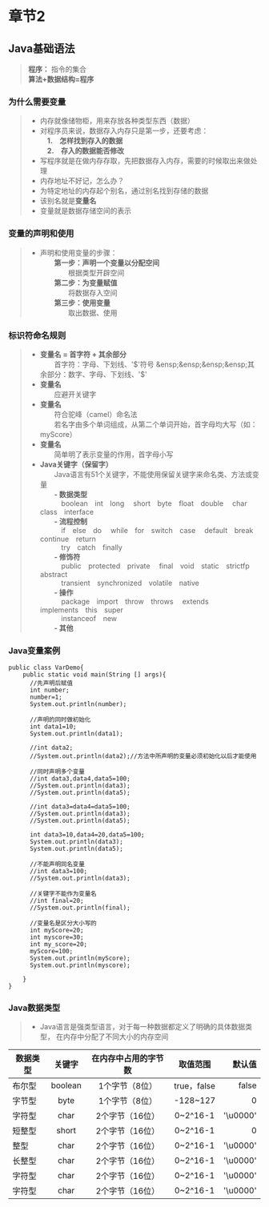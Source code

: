 # 章节2
## Java基础语法  
> **程序：** 指令的集合  
> **算法+数据结构=程序**
### 为什么需要变量
> - 内存就像储物柜，用来存放各种类型东西（数据）  
> - 对程序员来说，数据存入内存只是第一步，还要考虑：  
> &ensp;&ensp;**1.&ensp;&ensp;怎样找到存入的数据**  
> &ensp;&ensp;**2.&ensp;&ensp;存入的数据能否修改**  
> - 写程序就是在做内存存取，先把数据存入内存，需要的时候取出来做处理  
> - 内存地址不好记，怎么办？  
> - 为特定地址的内存起个别名，通过别名找到存储的数据 
> - 该别名就是**变量名**  
> - 变量就是数据存储空间的表示  
### 变量的声明和使用 
> - 声明和使用变量的步骤：  
> &ensp;&ensp;&ensp;&ensp;**第一步：声明一个变量以分配空间**   
> &ensp;&ensp;&ensp;&ensp;&ensp;&ensp;&ensp;&ensp;根据类型开辟空间  
> &ensp;&ensp;&ensp;&ensp;**第二步：为变量赋值**  
> &ensp;&ensp;&ensp;&ensp;&ensp;&ensp;&ensp;&ensp;将数据存入空间    
> &ensp;&ensp;&ensp;&ensp;**第三步：使用变量**   
> &ensp;&ensp;&ensp;&ensp;&ensp;&ensp;&ensp;&ensp;取出数据、使用    
### 标识符命名规则 
> - **变量名 = 首字符 + 其余部分**  
> &ensp;&ensp;&ensp;&ensp;首字符：字母、下划线、'$'符号  
> &ensp;&ensp;&ensp;&ensp;其余部分：数字、字母、下划线、'$'   
> - **变量名**   
> &ensp;&ensp;&ensp;&ensp;应避开关键字  
> - **变量名**  
> &ensp;&ensp;&ensp;&ensp;符合驼峰（camel）命名法    
> &ensp;&ensp;&ensp;&ensp;若名字由多个单词组成，从第二个单词开始，首字母均大写（如：myScore）   
> - **变量名**   
> &ensp;&ensp;&ensp;&ensp;简单明了表示变量的作用，首字母小写   
> - **Java关键字（保留字）**   
> &ensp;&ensp;&ensp;&ensp;Java语言有51个关键字，不能使用保留关键字来命名类、方法或变量  
> &ensp;&ensp;&ensp;&ensp;**- 数据类型**   
> &ensp;&ensp;&ensp;&ensp;&ensp;&ensp;boolean&ensp;&ensp;int&ensp;&ensp;long
&ensp;&ensp;short&ensp;&ensp;byte&ensp;&ensp;float&ensp;&ensp;double&ensp;&ensp;
char&ensp;&ensp;class&ensp;&ensp;interface   
> &ensp;&ensp;&ensp;&ensp;**- 流程控制**   
> &ensp;&ensp;&ensp;&ensp;&ensp;&ensp;if&ensp;&ensp;else&ensp;&ensp;do
&ensp;&ensp;while&ensp;&ensp;for&ensp;&ensp;switch&ensp;&ensp;case&ensp;&ensp;
default&ensp;&ensp;break&ensp;&ensp;continue&ensp;&ensp;return  
&ensp;&ensp;&ensp;&ensp;&ensp;&ensp;try&ensp;&ensp;catch&ensp;&ensp;finally  
> &ensp;&ensp;&ensp;&ensp;**- 修饰符**   
> &ensp;&ensp;&ensp;&ensp;&ensp;&ensp;public&ensp;&ensp;protected&ensp;&ensp;private
&ensp;&ensp;final&ensp;&ensp;void&ensp;&ensp;static&ensp;&ensp;strictfp&ensp;&ensp;abstract  
&ensp;&ensp;&ensp;&ensp;&ensp;&ensp;transient&ensp;&ensp;synchronized&ensp;&ensp;volatile&ensp;&ensp;native  
> &ensp;&ensp;&ensp;&ensp;**- 操作**  
> &ensp;&ensp;&ensp;&ensp;&ensp;&ensp;package&ensp;&ensp;import&ensp;&ensp;throw&ensp;&ensp;throws&ensp;&ensp;
extends&ensp;&ensp;implements&ensp;&ensp;this&ensp;&ensp;super   
&ensp;&ensp;&ensp;&ensp;&ensp;&ensp;instanceof&ensp;&ensp;new   
> &ensp;&ensp;&ensp;&ensp;**- 其他**     

### Java变量案例  
```  
public class VarDemo{  
    public static void main(String [] args){  
      //先声明后赋值  
      int number;  
      number=1;  
      System.out.println(number);  
        
      //声明的同时做初始化  
      int data1=10;  
      System.out.println(data1);
      
      //int data2;
      //System.out.println(data2);//方法中所声明的变量必须初始化以后才能使用
      
      //同时声明多个变量
      //int data3,data4,data5=100;
      //System.out.println(data3);
      //System.out.println(data5); 
      
      //int data3=data4=data5=100;
      //System.out.println(data3);
      //System.out.println(data5); 
      
      int data3=10,data4=20,data5=100;
      System.out.println(data3);
      System.out.println(data5); 
      
      //不能声明同名变量
      //int data3=100;
      //System.out.println(data3);
      
      //关键字不能作为变量名
      //int final=20;
      //System.out.println(final);
      
      //变量名是区分大小写的
      int myScore=20;
      int myscore=30;
      int my_score=20;
      myScore=100;
      System.out.println(myScore);
      System.out.println(myscore);   
    
    }  
}  
```
### Java数据类型
> - Java语言是强类型语言，对于每一种数据都定义了明确的具体数据类型，
在内存中分配了不同大小的内存空间  

| 数据类型 | 关键字 | 在内存中占用的字节数 |  取值范围  | 默认值 |  
|----------| :---: |:------------------:|:---------:|-------:|  
|  布尔型 | boolean| 1个字节（8位）| true，false | false |  
|  字节型 | byte| 1个字节（8位）| -128~127 | 0 |  
|  字符型 | char| 2个字节（16位）| 0~2^16-1 | '\u0000' |  
|  短整型 | short| 2个字节（16位）| 0~2^16-1 | 0 |  
|  整型 | char| 2个字节（16位）| 0~2^16-1 | '\u0000' |  
|  长整型 | char| 2个字节（16位）| 0~2^16-1 | '\u0000' |  
|  字符型 | char| 2个字节（16位）| 0~2^16-1 | '\u0000' |  
|  字符型 | char| 2个字节（16位）| 0~2^16-1 | '\u0000' |  
